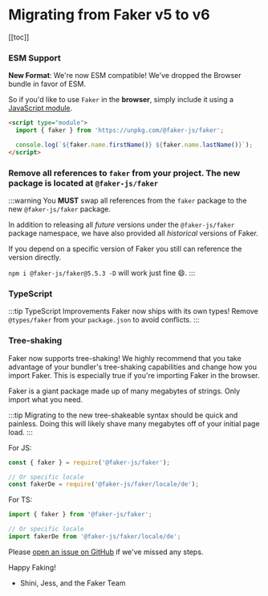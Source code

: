 # Migrating from Faker v5 to v6

[[toc]]

### ESM Support

**New Format**: We're now ESM compatible! We've dropped the Browser bundle in favor of ESM.

So if you'd like to use `Faker` in the **browser**, simply include it using a [JavaScript module](https://developer.mozilla.org/en-US/docs/Web/JavaScript/Guide/Modules#applying_the_module_to_your_html).

```html
<script type="module">
  import { faker } from 'https://unpkg.com/@faker-js/faker';

  console.log(`${faker.name.firstName()} ${faker.name.lastName()}`);
</script>
```

### Remove all references to `faker` from your project. The new package is located at `@faker-js/faker`

:::warning
You **MUST** swap all references from the `faker` package to the new `@faker-js/faker` package.

In addition to releasing all _future_ versions under the `@faker-js/faker` package namespace, we have also provided all _historical_ versions of Faker.

If you depend on a specific version of Faker you still can reference the version directly.

`npm i @faker-js/faker@5.5.3 -D` will work just fine 😄.
:::

### TypeScript

:::tip TypeScript Improvements
Faker now ships with its own types! Remove `@types/faker` from your `package.json` to avoid conflicts.
:::

### Tree-shaking

Faker now supports tree-shaking! We highly recommend that you take advantage of your bundler's tree-shaking capabilities and change how you import Faker. This is especially true if you're importing Faker in the browser.

Faker is a giant package made up of many megabytes of strings. Only import what you need.

:::tip
Migrating to the new tree-shakeable syntax should be quick and painless. Doing this will likely shave many megabytes off of your initial page load.
:::

For JS:

```js
const { faker } = require('@faker-js/faker');

// Or specific locale
const fakerDe = require('@faker-js/faker/locale/de');
```

For TS:

```ts
import { faker } from '@faker-js/faker';

// Or specific locale
import fakerDe from '@faker-js/faker/locale/de';
```

Please [open an issue on GitHub](https://github.com/faker-js/faker/issues/new?assignees=&labels=pending+triage&template=freestyle.md) if we've missed any steps.

Happy Faking!

- Shini, Jess, and the Faker Team
